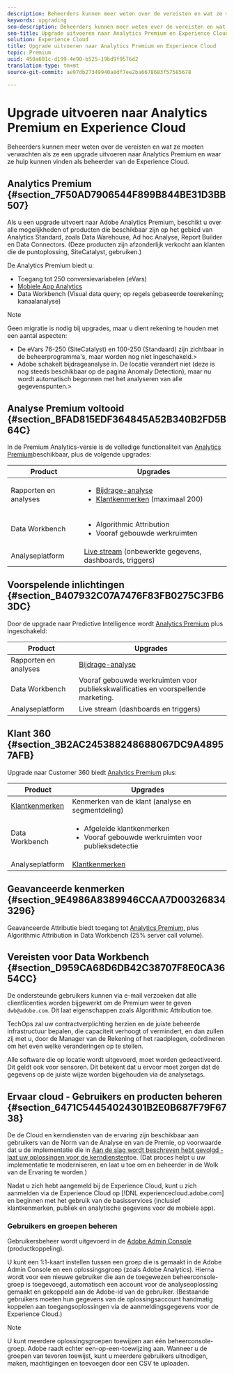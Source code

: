 ```yaml
---
description: Beheerders kunnen meer weten over de vereisten en wat ze moeten verwachten als ze een upgrade uitvoeren naar Analytics Premium en waar ze hulp kunnen vinden als beheerder van de Experience Cloud.
keywords: upgrading
seo-description: Beheerders kunnen meer weten over de vereisten en wat ze moeten verwachten als ze een upgrade uitvoeren naar Analytics Premium en waar ze hulp kunnen vinden als beheerder van de Experience Cloud.
seo-title: Upgrade uitvoeren naar Analytics Premium en Experience Cloud
solution: Experience Cloud
title: Upgrade uitvoeren naar Analytics Premium en Experience Cloud
topic: Premium
uuid: 450a601c-d199-4e90-b525-19bd9f9576d2
translation-type: tm+mt
source-git-commit: ae97db27349940a8df7ee2ba6678683f57585678

---
```



# Upgrade uitvoeren naar Analytics Premium en Experience Cloud

Beheerders kunnen meer weten over de vereisten en wat ze moeten verwachten als ze een upgrade uitvoeren naar Analytics Premium en waar ze hulp kunnen vinden als beheerder van de Experience Cloud.

## Analytics Premium {#section_7F50AD7906544F899B844BE31D3BB507}

Als u een upgrade uitvoert naar Adobe Analytics Premium, beschikt u over alle mogelijkheden of producten die beschikbaar zijn op het gebied van Analytics Standard, zoals Data Warehouse, Ad hoc Analyse, Report Builder en Data Connectors. (Deze producten zijn afzonderlijk verkocht aan klanten die de puntoplossing, SiteCatalyst, gebruiken.)

De Analytics Premium biedt u:

* Toegang tot 250 conversievariabelen (eVars)
* [Mobiele App Analytics](https://docs.adobe.com/content/help/en/mobile-services/using/home.html)
* Data Workbench (Visual data query; op regels gebaseerde toerekening; kanaalanalyse)

>[!NOTE]
>
>Geen migratie is nodig bij upgrades, maar u dient rekening te houden met een aantal aspecten:
>
>* De eVars 76-250 (SiteCatalyst) en 100-250 (Standaard) zijn zichtbaar in de beheerprogramma&#39;s, maar worden nog niet ingeschakeld.>
>* Adobe schakelt bijdrageanalyse in. De locatie verandert niet (deze is nog steeds beschikbaar op de pagina Anomaly Detection), maar nu wordt automatisch begonnen met het analyseren van alle gegevenspunten.>


## Analyse Premium voltooid {#section_BFAD815EDF364845A52B340B2FD5B64C}

In de Premium Analytics-versie is de volledige functionaliteit van [Analytics Premium](../admin-getting-started/upgrade-to-analytics-premium.md#section_7F50AD7906544F899B844BE31D3BB507)beschikbaar, plus de volgende upgrades:

| Product | Upgrades |
|--- |--- |
| Rapporten en analyses | <ul><li>[Bijdrage-analyse](https://docs.adobe.com/content/help/en/analytics/analyze/analysis-workspace/virtual-analyst/contribution-analysis/ca-tokens.html)</li><li>[Klantkenmerken](../attributes/attributes.md#concept_ACFEE7C8B8E94875BA0825CDF4913AF1) (maximaal 200)</li></ul> |
| Data Workbench | <ul><li>Algorithmic Attribution</li><li>Vooraf gebouwde werkruimten</li></ul> |
| Analyseplatform | [Live stream](https://helpx.adobe.com/analytics/kb/getting-started-with-livestream-api.html) (onbewerkte gegevens, dashboards, triggers) |

## Voorspelende inlichtingen {#section_B407932C07A7476F83FB0275C3FB63DC}

Door de upgrade naar Predictive Intelligence wordt [Analytics Premium](../admin-getting-started/upgrade-to-analytics-premium.md#section_7F50AD7906544F899B844BE31D3BB507) plus ingeschakeld:

| Product | Upgrades |
|---|---|
| Rapporten en analyses | [Bijdrage-analyse](https://docs.adobe.com/content/help/en/analytics/analyze/analysis-workspace/virtual-analyst/contribution-analysis/ca-tokens.html) |
| Data Workbench | Vooraf gebouwde werkruimten voor publiekskwalificaties en voorspellende marketing. |
| Analyseplatform | Live stream (dashboards en triggers) |

## Klant 360 {#section_3B2AC245388248688067DC9A48957AFB}

Upgrade naar Customer 360 biedt [Analytics Premium](../admin-getting-started/upgrade-to-analytics-premium.md#section_7F50AD7906544F899B844BE31D3BB507) plus:

| Product | Upgrades |
|--- |--- |
| [Klantkenmerken](../attributes/attributes.md) | Kenmerken van de klant (analyse en segmentdeling) |
| Data Workbench | <ul><li>Afgeleide klantkenmerken</li><li>Vooraf gebouwde werkruimten voor publieksdetectie</li></ul> |
| Analyseplatform | [Klantkenmerken](../attributes/attributes.md) |

## Geavanceerde kenmerken {#section_9E4986A8389946CCAA7D003268343296}

Geavanceerde Attributie biedt toegang tot [Analytics Premium](../admin-getting-started/upgrade-to-analytics-premium.md#section_7F50AD7906544F899B844BE31D3BB507), plus Algorithmic Attribution in Data Workbench (25% server call volume).

## Vereisten voor Data Workbench {#section_D959CA68D6DB42C38707F8E0CA3654CC}

De ondersteunde gebruikers kunnen via e-mail verzoeken dat alle clientlicenties worden bijgewerkt om de Premium weer te geven `dwb@adobe.com`. Dit laat eigenschappen zoals Algorithmic Attribution toe.

TechOps zal uw contractverplichting herzien en de juiste beheerde infrastructuur bepalen, die capaciteit verhoogt of vermindert, en dan zullen zij met u, door de Manager van de Rekening of het raadplegen, coördineren om het even welke veranderingen op te stellen.

Alle software die op locatie wordt uitgevoerd, moet worden gedeactiveerd. Dit geldt ook voor sensoren. Dit betekent dat u ervoor moet zorgen dat de gegevens op de juiste wijze worden bijgehouden via de analysetags.

## Ervaar cloud - Gebruikers en producten beheren {#section_6471C54454024301B2E0B687F79F6738}

De de Cloud en kerndiensten van de ervaring zijn beschikbaar aan gebruikers van de Norm van de Analyse en van de Premie, op voorwaarde dat u de implementatie die in [Aan de slag wordt beschreven hebt gevolgd - laat uw oplossingen voor de kerndiensten](../core-services/core-services.md#concept_07ED1D5C64234E77976E6D572E78FB9C)toe. (Dat proces helpt u uw implementatie te moderniseren, en laat u toe om en beheerder in de Wolk van de Ervaring te worden.)

Nadat u zich hebt aangemeld bij de Experience Cloud, kunt u zich aanmelden via de Experience Cloud op [!DNL experiencecloud.adobe.com] en beginnen met het gebruik van de basisservices (inclusief klantkenmerken, publiek en analytische gegevens voor de mobiele app).

### Gebruikers en groepen beheren

Gebruikersbeheer wordt uitgevoerd in de [Adobe Admin Console](https://helpx.adobe.com/enterprise/help/aedash.html) (productkoppeling).

U kunt een 1:1-kaart instellen tussen een groep die is gemaakt in de Adobe Admin Console en een oplossingsgroep (zoals Adobe Analytics). Hierna wordt voor een nieuwe gebruiker die aan de toegewezen beheerconsole-groep is toegevoegd, automatisch een account voor de analyseoplossing gemaakt en gekoppeld aan de Adobe-id van de gebruiker. (Bestaande gebruikers moeten hun gegevens van de oplossingsaccount handmatig koppelen aan toegangsoplossingen via de aanmeldingsgegevens voor de Experience Cloud.)

>[!NOTE]
>
>U kunt meerdere oplossingsgroepen toewijzen aan één beheerconsole-groep. Adobe raadt echter een-op-een-toewijzing aan. Wanneer u de groepen van tevoren toewijst, kunt u meerdere gebruikers uitnodigen, maken, machtigingen en toevoegen door een CSV te uploaden.
